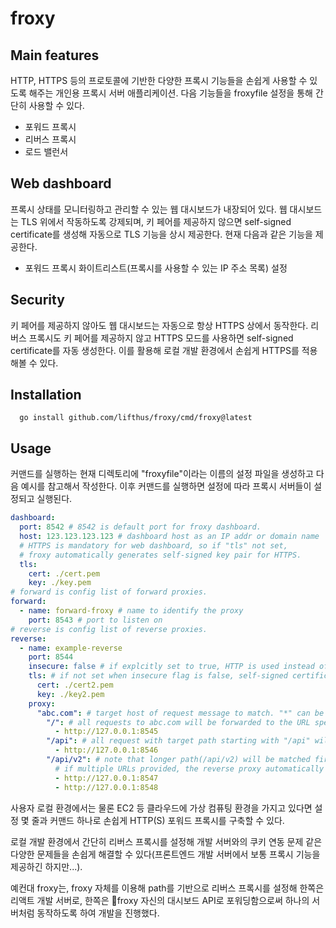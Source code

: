 # froxy

## Main features

HTTP, HTTPS 등의 프로토콜에 기반한 다양한 프록시 기능들을 손쉽게 사용할 수 있도록 해주는 개인용 프록시 서버 애플리케이션.
다음 기능들을 froxyfile 설정을 통해 간단히 사용할 수 있다.

- 포워드 프록시
- 리버스 프록시
- 로드 밸런서

## Web dashboard

프록시 상태를 모니터링하고 관리할 수 있는 웹 대시보드가 내장되어 있다. 
웹 대시보드는 TLS 위에서 작동하도록 강제되며, 키 페어를 제공하지 않으면 self-signed certificate를 생성해 자동으로 TLS 기능을 상시 제공한다.
현재 다음과 같은 기능을 제공한다.

- 포워드 프록시 화이트리스트(프록시를 사용할 수 있는 IP 주소 목록) 설정

## Security

키 페어를 제공하지 않아도 웹 대시보드는 자동으로 항상 HTTPS 상에서 동작한다.
리버스 프록시도 키 페어를 제공하지 않고 HTTPS 모드를 사용하면 self-signed certificate를 자동 생성한다.
이를 활용해 로컬 개발 환경에서 손쉽게 HTTPS를 적용해볼 수 있다.

## Installation

```
  go install github.com/lifthus/froxy/cmd/froxy@latest
```

## Usage

커맨드를 실행하는 현재 디렉토리에 "froxyfile"이라는 이름의 설정 파일을 생성하고 다음 예시를 참고해서 작성한다.
이후 커맨드를 실행하면 설정에 따라 프록시 서버들이 설정되고 실행된다.

```yml
dashboard:
  port: 8542 # 8542 is default port for froxy dashboard.
  host: 123.123.123.123 # dashboard host as an IP addr or domain name
  # HTTPS is mandatory for web dashboard, so if "tls" not set,
  # froxy automatically generates self-signed key pair for HTTPS.
  tls:
    cert: ./cert.pem
    key: ./key.pem
# forward is config list of forward proxies.
forward:
  - name: forward-froxy # name to identify the proxy
    port: 8543 # port to listen on
# reverse is config list of reverse proxies.
reverse:
  - name: example-reverse
    port: 8544
    insecure: false # if explcitly set to true, HTTP is used instead of HTTPS(ignoring "tls" field). Default is false.
    tls: # if not set when insecure flag is false, self-signed certificates for given hosts are automatically generated.
      cert: ./cert2.pem
      key: ./key2.pem
    proxy:
      "abc.com": # target host of request message to match. "*" can be used to match all kinds of hosts.
        "/": # all requests to abc.com will be forwarded to the URL specified in this list.
          - http://127.0.0.1:8545
        "/api": # all request with target path starting with "/api" will be forwarded to the url specified in this list.
          - http://127.0.0.1:8546
        "/api/v2": # note that longer path(/api/v2) will be matched first, prior to shorter path(/api).
          # if multiple URLs provided, the reverse proxy automatically works as a round-robin load balancer.
          - http://127.0.0.1:8547
          - http://127.0.0.1:8548
```

사용자 로컬 환경에서는 물론 EC2 등 클라우드에 가상 컴퓨팅 환경을 가지고 있다면 설정 몇 줄과 커맨드 하나로 손쉽게 HTTP(S) 포워드 프록시를 구축할 수 있다.

로컬 개발 환경에서 간단히 리버스 프록시를 설정해 개발 서버와의 쿠키 연동 문제 같은 다양한 문제들을 손쉽게 해결할 수 있다(프론트엔드 개발 서버에서 보통 프록시 기능을 제공하긴 하지만...).

예컨대 froxy는, froxy 자체를 이용해 path를 기반으로 리버스 프록시를 설정해 한쪽은 리액트 개발 서버로, 한쪽은 froxy 자신의 대시보드 API로 포워딩함으로써 하나의 서버처럼 동작하도록 하여 개발을 진행했다.
